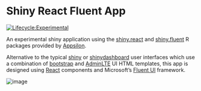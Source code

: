 
<!-- README.md is generated from README.Rmd. Please edit that file -->

# Shiny React Fluent App

<!-- badges: start -->

[![Lifecycle:Experimental](https://img.shields.io/badge/lifecycle-experimental-green.svg)](https://www.tidyverse.org/lifecycle/#experimental)
<!-- badges: end -->

An experimental shiny application using the
[shiny.react](https://github.com/Appsilon/shiny.react) and
[shiny.fluent](https://github.com/Appsilon/shiny.fluent) R packages
provided by [Appsilon](https://appsilon.com/).

Alternative to the typical [shiny](https://github.com/rstudio/shiny) or
[shinydashboard](https://github.com/rstudio/shinydashboard) user
interfaces which use a combination of
[bootstrap](https://getbootstrap.com/) and
[AdminLTE](https://adminlte.io/) UI HTML templates, this app is designed
using [React](https://reactjs.org/) components and Microsoft’s [Fluent
UI](https://developer.microsoft.com/en-us/fluentui#/controls) framework.

![image](https://user-images.githubusercontent.com/32652297/114620643-c7ae5900-9c79-11eb-93d9-e85db611a793.png)
